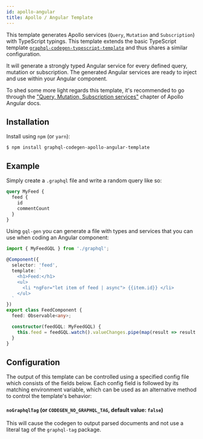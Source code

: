 ```yaml
---
id: apollo-angular
title: Apollo / Angular Template
---
```


This template generates Apollo services (`Query`, `Mutation` and `Subscription`) with TypeScript typings. This template extends the basic TypeScript template [`graphql-codegen-typescript-template`](typescript-typings) and thus shares a similar configuration.

It will generate a strongly typed Angular service for every defined query, mutation or subscription. The generated Angular services are ready to inject and use within your Angular component.

To shed some more light regards this template, it's recommended to go through the ["Query, Mutation, Subscription services"](http://apollographql.com/docs/angular/basics/services.html) chapter of Apollo Angular docs.

## Installation

Install using `npm` (or `yarn`):

    $ npm install graphql-codegen-apollo-angular-template

## Example

Simply create a `.graphql` file and write a random query like so:

```graphql
query MyFeed {
  feed {
    id
    commentCount
  }
}
```

Using `gql-gen` you can generate a file with types and services that you can use when coding an Angular component:

```ts
import { MyFeedGQL } from './graphql';

@Component({
  selector: 'feed',
  template: `
    <h1>Feed:</h1>
    <ul>
      <li *ngFor="let item of feed | async"> {{item.id}} </li>
    </ul>
  `
})
export class FeedComponent {
  feed: Observable<any>;

  constructor(feedGQL: MyFeedGQL) {
    this.feed = feedGQL.watch().valueChanges.pipe(map(result => result.data.feed));
  }
}
```

## Configuration

The output of this template can be controlled using a specified config file which consists of the fields below. Each config field is followed by its matching environment variable, which can be used as an alternative method to control the template's behavior:

#### `noGraphqlTag` (or `CODEGEN_NO_GRAPHQL_TAG`, default value: `false`)

This will cause the codegen to output parsed documents and not use a literal tag of the `graphql-tag` package.
